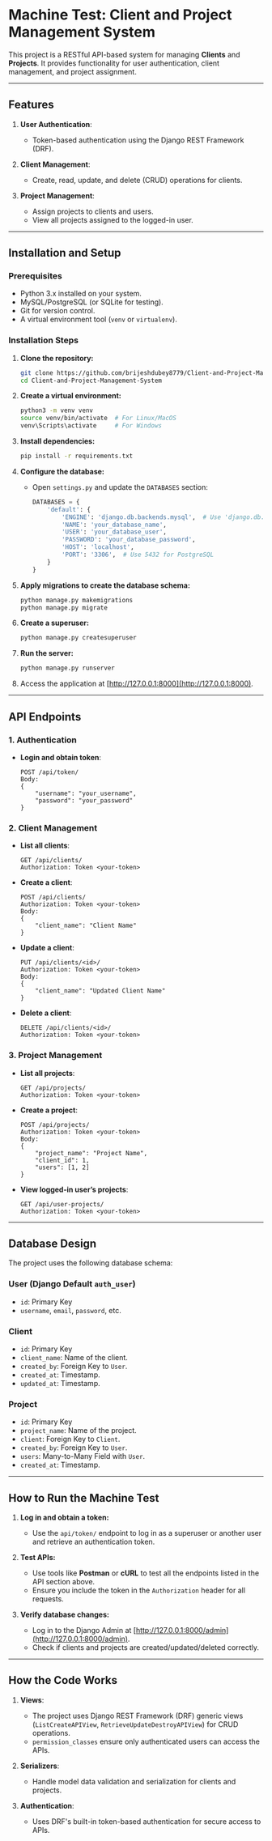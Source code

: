 # Machine Test: Client and Project Management System

This project is a RESTful API-based system for managing **Clients** and **Projects**. It provides functionality for user authentication, client management, and project assignment.

---

## Features

1. **User Authentication**:
   - Token-based authentication using the Django REST Framework (DRF).

2. **Client Management**:
   - Create, read, update, and delete (CRUD) operations for clients.

3. **Project Management**:
   - Assign projects to clients and users.
   - View all projects assigned to the logged-in user.

---

## Installation and Setup

### Prerequisites

- Python 3.x installed on your system.
- MySQL/PostgreSQL (or SQLite for testing).
- Git for version control.
- A virtual environment tool (`venv` or `virtualenv`).

### Installation Steps

1. **Clone the repository:**
   ```bash
   git clone https://github.com/brijeshdubey8779/Client-and-Project-Management-System.git
   cd Client-and-Project-Management-System
   ```

2. **Create a virtual environment:**
   ```bash
   python3 -m venv venv
   source venv/bin/activate  # For Linux/MacOS
   venv\Scripts\activate     # For Windows
   ```

3. **Install dependencies:**
   ```bash
   pip install -r requirements.txt
   ```

4. **Configure the database:**
   - Open `settings.py` and update the `DATABASES` section:
     ```python
     DATABASES = {
         'default': {
             'ENGINE': 'django.db.backends.mysql',  # Use 'django.db.backends.postgresql' for PostgreSQL
             'NAME': 'your_database_name',
             'USER': 'your_database_user',
             'PASSWORD': 'your_database_password',
             'HOST': 'localhost',
             'PORT': '3306',  # Use 5432 for PostgreSQL
         }
     }
     ```

5. **Apply migrations to create the database schema:**
   ```bash
   python manage.py makemigrations
   python manage.py migrate
   ```

6. **Create a superuser:**
   ```bash
   python manage.py createsuperuser
   ```

7. **Run the server:**
   ```bash
   python manage.py runserver
   ```

8. Access the application at [http://127.0.0.1:8000](http://127.0.0.1:8000).

---

## API Endpoints

### 1. **Authentication**
   - **Login and obtain token**:
     ```http
     POST /api/token/
     Body:
     {
         "username": "your_username",
         "password": "your_password"
     }
     ```

### 2. **Client Management**
   - **List all clients**:
     ```http
     GET /api/clients/
     Authorization: Token <your-token>
     ```
   - **Create a client**:
     ```http
     POST /api/clients/
     Authorization: Token <your-token>
     Body:
     {
         "client_name": "Client Name"
     }
     ```
   - **Update a client**:
     ```http
     PUT /api/clients/<id>/
     Authorization: Token <your-token>
     Body:
     {
         "client_name": "Updated Client Name"
     }
     ```
   - **Delete a client**:
     ```http
     DELETE /api/clients/<id>/
     Authorization: Token <your-token>
     ```

### 3. **Project Management**
   - **List all projects**:
     ```http
     GET /api/projects/
     Authorization: Token <your-token>
     ```
   - **Create a project**:
     ```http
     POST /api/projects/
     Authorization: Token <your-token>
     Body:
     {
         "project_name": "Project Name",
         "client_id": 1,
         "users": [1, 2]
     }
     ```
   - **View logged-in user’s projects**:
     ```http
     GET /api/user-projects/
     Authorization: Token <your-token>
     ```

---

## Database Design

The project uses the following database schema:

### **User** (Django Default `auth_user`)
- `id`: Primary Key
- `username`, `email`, `password`, etc.

### **Client**
- `id`: Primary Key
- `client_name`: Name of the client.
- `created_by`: Foreign Key to `User`.
- `created_at`: Timestamp.
- `updated_at`: Timestamp.

### **Project**
- `id`: Primary Key
- `project_name`: Name of the project.
- `client`: Foreign Key to `Client`.
- `created_by`: Foreign Key to `User`.
- `users`: Many-to-Many Field with `User`.
- `created_at`: Timestamp.

---

## How to Run the Machine Test

1. **Log in and obtain a token:**
   - Use the `api/token/` endpoint to log in as a superuser or another user and retrieve an authentication token.

2. **Test APIs:**
   - Use tools like **Postman** or **cURL** to test all the endpoints listed in the API section above.
   - Ensure you include the token in the `Authorization` header for all requests.

3. **Verify database changes:**
   - Log in to the Django Admin at [http://127.0.0.1:8000/admin](http://127.0.0.1:8000/admin).
   - Check if clients and projects are created/updated/deleted correctly.

---

## How the Code Works

1. **Views**:
   - The project uses Django REST Framework (DRF) generic views (`ListCreateAPIView`, `RetrieveUpdateDestroyAPIView`) for CRUD operations.
   - `permission_classes` ensure only authenticated users can access the APIs.

2. **Serializers**:
   - Handle model data validation and serialization for clients and projects.

3. **Authentication**:
   - Uses DRF's built-in token-based authentication for secure access to APIs.

